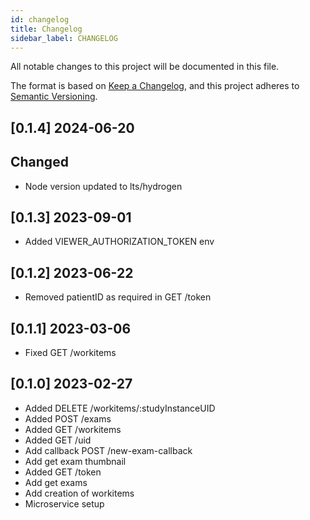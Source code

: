 ```yaml
---
id: changelog
title: Changelog
sidebar_label: CHANGELOG
---
```


<!--
WARNING: this file was automatically generated by Mia-Platform Doc Aggregator.
DO NOT MODIFY IT BY HAND.
Instead, modify the source file and run the aggregator to regenerate this file.
-->

All notable changes to this project will be documented in this file.

The format is based on [Keep a Changelog](https://keepachangelog.com/en/1.0.0/),
and this project adheres to [Semantic Versioning](https://semver.org/spec/v2.0.0.html).

## [0.1.4] 2024-06-20

## Changed

- Node version updated to lts/hydrogen

## [0.1.3] 2023-09-01

- Added VIEWER_AUTHORIZATION_TOKEN env 

## [0.1.2] 2023-06-22

- Removed patientID as required in GET /token 

## [0.1.1] 2023-03-06

- Fixed GET /workitems

## [0.1.0] 2023-02-27
- Added DELETE /workitems/:studyInstanceUID
- Added POST /exams
- Added GET /workitems
- Added GET /uid
- Add callback POST /new-exam-callback
- Add get exam thumbnail
- Added GET /token
- Add get exams
- Add creation of workitems
- Microservice setup

